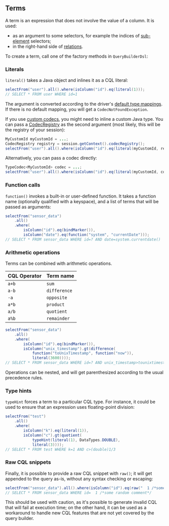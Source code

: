 ## Terms

A term is an expression that does not involve the value of a column. It is used:

* as an argument to some selectors, for example the indices of [sub-element](../select/#sub-element)
  selectors;
* in the right-hand side of [relations](../relation).

To create a term, call one of the factory methods in `QueryBuilderDsl`:

### Literals

`literal()` takes a Java object and inlines it as a CQL literal:

```java
selectFrom("user").all().where(isColumn("id").eq(literal(1)));
// SELECT * FROM user WHERE id=1
```

The argument is converted according to the driver's
[default type mappings](../../core/#cql-to-java-type-mapping). If there is no default mapping, you
will get a `CodecNotFoundException`.

If you use [custom codecs](../../core/custom_codecs), you might need to inline a custom Java type.
You can pass a [CodecRegistry] as the second argument (most likely, this will be the registry of
your session):

```java
MyCustomId myCustomId = ...;
CodecRegistry registry = session.getContext().codecRegistry();
selectFrom("user").all().where(isColumn("id").eq(literal(myCustomId, registry)));
```

Alternatively, you can pass a codec directly:

```java
TypeCodec<MyCustomId> codec = ...;
selectFrom("user").all().where(isColumn("id").eq(literal(myCustomId, codec)));
```

### Function calls

`function()` invokes a built-in or user-defined function. It takes a function name (optionally
qualified with a keyspace), and a list of terms that will be passed as arguments:

```java
selectFrom("sensor_data")
    .all()
    .where(
        isColumn("id").eq(bindMarker()),
        isColumn("date").eq(function("system", "currentDate")));
// SELECT * FROM sensor_data WHERE id=? AND date=system.currentdate()
```

### Arithmetic operations

Terms can be combined with arithmetic operations.

| CQL Operator | Term name     |
|--------------|---------------|
| `a+b`        | `sum`         |
| `a-b`        | `difference`  |
| `-a`         | `opposite`    |
| `a*b`        | `product`     |
| `a/b`        | `quotient`    |
| `a%b`        | `remainder`   |

```java
selectFrom("sensor_data")
    .all()
    .where(
        isColumn("id").eq(bindMarker()),
        isColumn("unix_timestamp").gt(difference(
            function("toUnixTimestamp", function("now")),
            literal(3600))));
// SELECT * FROM sensor_data WHERE id=? AND unix_timestamp>tounixtimestamp(now())-3600
```

Operations can be nested, and will get parenthesized according to the usual precedence rules.

### Type hints

`typeHint` forces a term to a particular CQL type. For instance, it could be used to ensure that an
expression uses floating-point division:

```java
selectFrom("test")
    .all()
    .where(
        isColumn("k").eq(literal(1)),
        isColumn("c").gt(quotient(
            typeHint(literal(1), DataTypes.DOUBLE), 
            literal(3))));
// SELECT * FROM test WHERE k=1 AND c>(double)1/3
```

### Raw CQL snippets

Finally, it is possible to provide a raw CQL snippet with `raw()`; it will get appended to the query
as-is, without any syntax checking or escaping:

```java
selectFrom("sensor_data").all().where(isColumn("id").eq(raw("  1 /*some random comment*/")));
// SELECT * FROM sensor_data WHERE id=  1 /*some random comment*/
```

This should be used with caution, as it's possible to generate invalid CQL that will fail at
execution time; on the other hand, it can be used as a workaround to handle new CQL features that
are not yet covered by the query builder.

[CodecRegistry]: http://docs.datastax.com/en/drivers/java/4.0/com/datastax/oss/driver/api/core/type/codec/registry/CodecRegistry.html